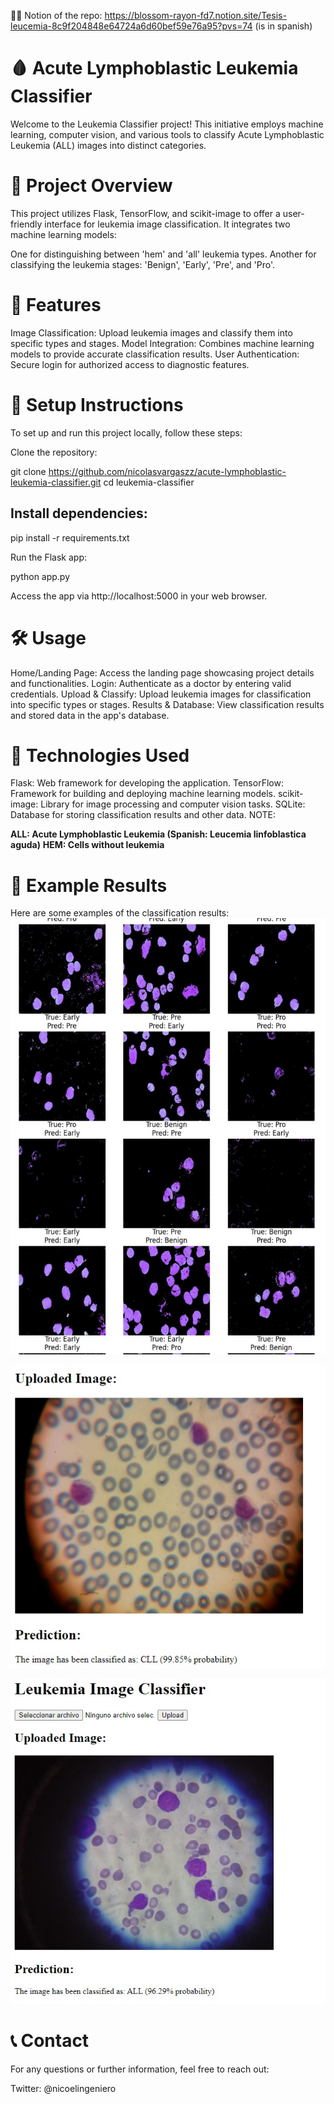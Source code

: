 
🫶🏻 Notion of the repo:
https://blossom-rayon-fd7.notion.site/Tesis-leucemia-8c9f204848e64724a6d60bef59e76a95?pvs=74 (is in spanish)
# 🩸 Acute Lymphoblastic Leukemia Classifier
Welcome to the Leukemia Classifier project! This initiative employs machine learning, computer vision, and various tools to classify Acute Lymphoblastic Leukemia (ALL) images into distinct categories.

# 🔬 Project Overview
This project utilizes Flask, TensorFlow, and scikit-image to offer a user-friendly interface for leukemia image classification. It integrates two machine learning models:

One for distinguishing between 'hem' and 'all' leukemia types.
Another for classifying the leukemia stages: 'Benign', 'Early', 'Pre', and 'Pro'.
# 🌟 Features
Image Classification: Upload leukemia images and classify them into specific types and stages.
Model Integration: Combines machine learning models to provide accurate classification results.
User Authentication: Secure login for authorized access to diagnostic features.
# 🚀 Setup Instructions
To set up and run this project locally, follow these steps:

Clone the repository:

git clone https://github.com/nicolasvargaszz/acute-lymphoblastic-leukemia-classifier.git cd leukemia-classifier

## Install dependencies:

pip install -r requirements.txt

Run the Flask app:

python app.py

Access the app via http://localhost:5000 in your web browser.

# 🛠️ Usage
Home/Landing Page: Access the landing page showcasing project details and functionalities.
Login: Authenticate as a doctor by entering valid credentials.
Upload & Classify: Upload leukemia images for classification into specific types or stages.
Results & Database: View classification results and stored data in the app's database.
# 🧩 Technologies Used
Flask: Web framework for developing the application.
TensorFlow: Framework for building and deploying machine learning models.
scikit-image: Library for image processing and computer vision tasks.
SQLite: Database for storing classification results and other data.
NOTE:

**ALL: Acute Lymphoblastic Leukemia (Spanish: Leucemia linfoblastica aguda)**
**HEM: Cells without leukemia**
# 📸 Example Results
Here are some examples of the classification results:
![Ejemplo de los resultados:](https://github.com/nicolasvargaszz/acute-lymphoblastic-leukemia-classifier/blob/main/WhatsApp%20Image%202024-07-08%20at%2023.38.07.jpeg)

![Ejemplo de los resultados:](https://github.com/nicolasvargaszz/acute-lymphoblastic-leukemia-classifier/blob/main/WhatsApp%20Image%202024-07-08%20at%2023.27.51.jpeg)

![Ejemplo de los resultados:](https://github.com/nicolasvargaszz/acute-lymphoblastic-leukemia-classifier/blob/main/WhatsApp%20Image%202024-07-08%20at%2023.27.51%20(1).jpeg)




# 📞 Contact
For any questions or further information, feel free to reach out:

Twitter: @nicoelingeniero
